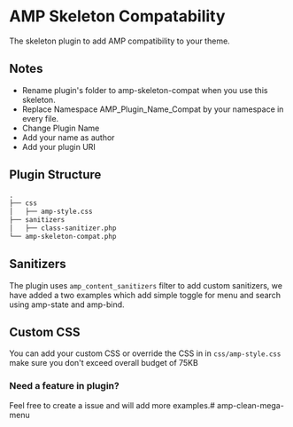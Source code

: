 # AMP Skeleton Compatability

The skeleton plugin to add AMP compatibility to your theme.

## Notes

- Rename plugin's folder to amp-skeleton-compat when you use this skeleton.
- Replace Namespace AMP_Plugin_Name_Compat by your namespace in every file. 
- Change Plugin Name
- Add your name as author
- Add your plugin URI

## Plugin Structure

```markdown
.
├── css
│   ├── amp-style.css
├── sanitizers
│   ├── class-sanitizer.php
└── amp-skeleton-compat.php
```
## Sanitizers

The plugin uses `amp_content_sanitizers` filter to add custom sanitizers, we have added a two examples which add simple toggle for menu and search using amp-state and amp-bind.

## Custom CSS
You can add your custom CSS or override the CSS in in `css/amp-style.css` make sure you don't exceed overall budget of 75KB

### Need a feature in plugin?
Feel free to create a issue and will add more examples.# amp-clean-mega-menu
